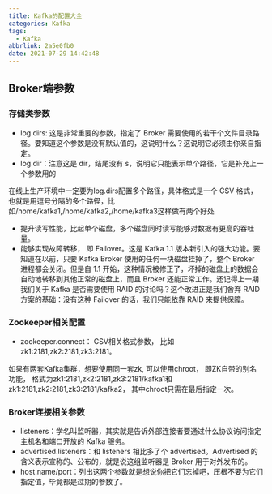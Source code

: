```yaml
---
title: Kafka的配置大全
categories: Kafka
tags:
  - Kafka
abbrlink: 2a5e0fb0
date: 2021-07-29 14:42:48
---
```



## Broker端参数

### 存储类参数

* log.dirs:  这是非常重要的参数，指定了 Broker 需要使用的若干个文件目录路径。要知道这个参数是没有默认值的，这说明什么？这说明它必须由你亲自指定。
* log.dir：注意这是 dir，结尾没有 s，说明它只能表示单个路径，它是补充上一个参数用的

在线上生产环境中一定要为log.dirs配置多个路径，具体格式是一个 CSV 格式，也就是用逗号分隔的多个路径，比如/home/kafka1,/home/kafka2,/home/kafka3这样做有两个好处

* 提升读写性能，比起单个磁盘，多个磁盘同时读写能够对数据有更高的吞吐量。 
* 能够实现故障转移， 即 Failover。这是 Kafka 1.1 版本新引入的强大功能。要知道在以前，只要 Kafka Broker 使用的任何一块磁盘挂掉了，整个 Broker 进程都会关闭。但是自 1.1 开始，这种情况被修正了，坏掉的磁盘上的数据会自动地转移到其他正常的磁盘上，而且 Broker 还能正常工作。还记得上一期我们关于 Kafka 是否需要使用 RAID 的讨论吗？这个改进正是我们舍弃 RAID 方案的基础：没有这种 Failover 的话，我们只能依靠 RAID 来提供保障。 

### Zookeeper相关配置

* zookeeper.connect： CSV相关格式参数， 比如zk1:2181,zk2:2181,zk3:2181。 

如果有两套Kafka集群，想要使用同一套zk, 可以使用chroot， 即ZK自带的别名功能， 格式为zk1:2181,zk2:2181,zk3:2181/kafka1和zk1:2181,zk2:2181,zk3:2181/kafka2， 其中chroot只需在最后指定一次。 

### Broker连接相关参数

* listeners：学名叫监听器，其实就是告诉外部连接者要通过什么协议访问指定主机名和端口开放的 Kafka 服务。
* advertised.listeners：和 listeners 相比多了个 advertised。Advertised 的含义表示宣称的、公布的，就是说这组监听器是 Broker 用于对外发布的。
* host.name/port：列出这两个参数就是想说你把它们忘掉吧，压根不要为它们指定值，毕竟都是过期的参数了。



